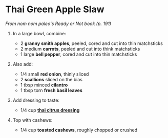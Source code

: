 # Thai Green Apple Slaw

_From nom nom paleo's Ready or Not book (p. 191)_

1. In a large bowl, combine:
	
	- 2 **granny smith apples**, peeled, cored and cut into thin matchsticks
    - 2 medium **carrots**, peeled and cut into think matchsticks
    - 1 large **bell pepper**, cored and cut into thin matchsticks

2. Also add:

	- 1/4 small **red onion**, thinly sliced
    - 2 **scallions** sliced on the bias
    - 1 tbsp minced **cilantro**
    - 1 tbsp torn **fresh basil leaves**

3. Add dressing to taste:

	- 1/4 cup **[thai citrus dressing](/sauces/thai-citrus-dressing.md)**

4. Top with cashews:

    - 1/4 cup **toasted cashews**, roughly chopped or crushed
